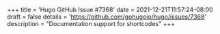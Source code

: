 +++
title = 'Hugo GitHub Issue #7368'
date = 2021-12-21T11:57:24-08:00
draft = false
details = 'https://github.com/gohugoio/hugo/issues/7368'
description = "Documentation support for shortcodes"
+++
